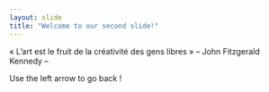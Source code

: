 ```yaml
---
layout: slide
title: "Welcome to our second slide!"
---
```

« L’art est le fruit de la créativité des gens libres »
– John Fitzgerald Kennedy –

Use the left arrow to go back !
